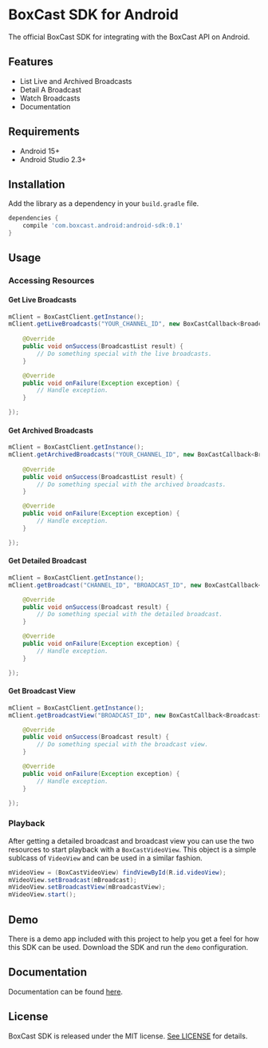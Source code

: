 # BoxCast SDK for Android

The official BoxCast SDK for integrating with the BoxCast API on Android.

## Features

- List Live and Archived Broadcasts
- Detail A Broadcast
- Watch Broadcasts
- Documentation

## Requirements

- Android 15+
- Android Studio 2.3+

## Installation

Add the library as a dependency in your `build.gradle` file.

```groovy
dependencies {
    compile 'com.boxcast.android:android-sdk:0.1'
}
```

## Usage

### Accessing Resources

#### Get Live Broadcasts

```java
mClient = BoxCastClient.getInstance();
mClient.getLiveBroadcasts("YOUR_CHANNEL_ID", new BoxCastCallback<BroadcastList>() {
    
    @Override
    public void onSuccess(BroadcastList result) {
    	// Do something special with the live broadcasts.
    }

    @Override
    public void onFailure(Exception exception) {
        // Handle exception.
    }

});
```

#### Get Archived Broadcasts

```java
mClient = BoxCastClient.getInstance();
mClient.getArchivedBroadcasts("YOUR_CHANNEL_ID", new BoxCastCallback<BroadcastList>() {
    
    @Override
    public void onSuccess(BroadcastList result) {
    	// Do something special with the archived broadcasts.
    }

    @Override
    public void onFailure(Exception exception) {
        // Handle exception.
    }

});
```

#### Get Detailed Broadcast

```java
mClient = BoxCastClient.getInstance();
mClient.getBroadcast("CHANNEL_ID", "BROADCAST_ID", new BoxCastCallback<Broadcast>() {

    @Override
    public void onSuccess(Broadcast result) {
        // Do something special with the detailed broadcast.
    }

    @Override
    public void onFailure(Exception exception) {
        // Handle exception.
    }

});
```

#### Get Broadcast View

```java
mClient = BoxCastClient.getInstance();
mClient.getBroadcastView("BROADCAST_ID", new BoxCastCallback<Broadcast>() {

    @Override
    public void onSuccess(Broadcast result) {
        // Do something special with the broadcast view.
    }

    @Override
    public void onFailure(Exception exception) {
        // Handle exception.
    }

});
```

### Playback

After getting a detailed broadcast and broadcast view you can use the two resources to start playback with a `BoxCastVideoView`. This object is a simple sublcass of `VideoView` and can be used in a similar fashion.

```java
mVideoView = (BoxCastVideoView) findViewById(R.id.videoView);
mVideoView.setBroadcast(mBroadcast);
mVideoView.setBroadcastView(mBroadcastView);
mVideoView.start();
```

## Demo

There is a demo app included with this project to help you get a feel for how this SDK can be used. Download the SDK and run the `demo` configuration.

## Documentation

Documentation can be found [here](https://boxcast.github.io/boxcast-sdk-android/).

## License

BoxCast SDK is released under the MIT license. [See LICENSE](https://github.com/boxcast/boxcast-sdk-android/blob/master/LICENSE) for details.